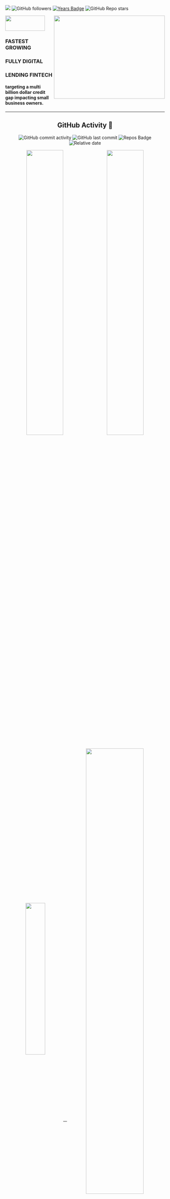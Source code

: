 ![](https://komarev.com/ghpvc/?username=7Vivek&label=PROFILE+VIEWS&color=31d5b3)
![GitHub followers](https://img.shields.io/github/followers/datateam-happy?style=social)
[![Years Badge](https://badges.pufler.dev/years/datateam-happy?color=5b3aa7)](https://badges.pufler.dev)
![GitHub Repo stars](https://img.shields.io/github/stars/datateam-happy/datateam-happy?style=social)

<div align = "left">
<img align = "center" src="https://happyness.net/img/logo.png" style="width:125px;height:48px;"></img>
<img align = "right" src="https://cdn.dribbble.com/users/2424870/screenshots/9681857/media/e2ba35a0106e60cb0960f3963304cef8.gif" style="width:350px;height:262px;"></img>

### FASTEST GROWING
### FULLY DIGITAL 
### LENDING FINTECH
#### targeting a multi billion dollar credit gap impacting small business owners.
<hr></hr>

<div align = "center">
<h2> GitHub Activity 🚀</h2> 

![GitHub commit activity](https://img.shields.io/github/commit-activity/w/datateam-happy/datateam-happy?color=31d5b3)
![GitHub last commit](https://img.shields.io/github/last-commit/datateam-happy/datateam-happy?color=5b3aa7)
![Repos Badge](https://badges.pufler.dev/repos/datateam-happy?color=31d5b3)
![Relative date](https://img.shields.io/date/1645873728?color=5b3aa7) 
  
<a href="https://github.com/datateam-happy/datateam-happy"><img align="center" width="48%" src="https://github-readme-streak-stats.herokuapp.com/?user=datateam-happy&theme=buefy"></a>&nbsp;&nbsp;
<a href="https://github.com/datateam-happy/datateam-happy"><img align="center" width="48%" src="https://github-readme-stats.vercel.app/api?username=datateam-happy&show_icons=true&theme=buefy"></a>
<br>
  
<a href="https://github.com/datateam-happy/datateam-happy"><img align="center" width="35%" src="https://github-readme-stats.vercel.app/api/top-langs/?username=datateam-happy&layout=compact&theme=buefy">&nbsp;&nbsp;
<a href="https://github.com/datateam-happy/datateam-happy"><img align="center" width="60%" src="https://activity-graph.herokuapp.com/graph?username=datateam-happy&theme=jolly&border_radius=100"></a>
<br>  
<hr></hr>
<div align = "center">
<img align = "center" src="https://user-images.githubusercontent.com/100198728/155835684-9629cfb8-f24d-4a39-9748-fc6fa194925d.png" style="width:500px;height:68px;"></img>
<div align = "left">
<h3 align="left">01. Ramkrishna Raut</h3>
<h4 align="left"> Senior operations management professional | Business Strategist | <br>
Program management | BPA operations & data science specialist </h4>
<h5 align="left">🌎 Mumbai, Maharashtra, India</h5>
  
[![LinkedIn](https://img.shields.io/badge/Ramkrishna_Raut-0077B5?style=for-the-badge&logo=linkedin&logoColor=white)](https://www.linkedin.com/in/ramkrishna-raut-a76a673b/)
[![Gmail](https://img.shields.io/badge/ramkrishnaraut84@gmail.com-D14836?style=for-the-badge&logo=gmail&logoColor=white)](https://mail.google.com/mail/u/0/?tab=rm&ogbl#inbox)

<div align = "left" width="35%">
<h3 align="left">02. Pankaj Todkar</h3>
<h4 align="left"> Data Architect </h4>
<h5 align="left">🌎 Thane, Maharashtra, India</h5>   
  
[![LinkedIn](https://img.shields.io/badge/Pankaj_Todkar-0077B5?style=for-the-badge&logo=linkedin&logoColor=white)](https://www.linkedin.com/in/pankaj-todkar-992b2519/)

  
